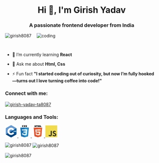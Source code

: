    <div id="banner" style="width: 100%; height: 250px; background-image: url(https://i.pinimg.com/564x/f6/c9/eb/f6c9eb9292ae4d355437ba071619bd62.jpg);">

   </div>
   <h1 align="center">Hi 👋, I'm Girish Yadav</h1>
   <h3 align="center">A passionate frontend developer from India</h3>
   <img align="right" alt="coding" width="400" src="https://i.pinimg.com/originals/85/04/77/850477fed08bfe98598082bcd309ce70.gif" alt="">
   <p align="left"> <img src="https://komarev.com/ghpvc/?username=girish8087&label=Profile%20views&color=0e75b6&style=flat" alt="girish8087" /> </p>
   
   <p align="left"> <a href="https://twitter.com/" target="blank"><img src="https://img.shields.io/twitter/follow/?logo=twitter&style=for-the-badge" alt="" /></a> </p>
   
   - 🌱 I’m currently learning **React**
   
   - 💬 Ask me about **Html, Css**
   
   - ⚡ Fun fact **"I started coding out of curiosity, but now I’m fully hooked—turns out I love turning coffee into code!"**
   
   <h3 align="left">Connect with me:</h3>
   <p align="left">
   <a href="https://linkedin.com/in/girish-yadav-ta8087" target="blank"><img align="center" src="https://raw.githubusercontent.com/rahuldkjain/github-profile-readme-generator/master/src/images/icons/Social/linked-in-alt.svg" alt="girish-yadav-ta8087" height="30" width="40" /></a>
   </p>
   
   <h3 align="left">Languages and Tools:</h3>
   <p align="left"> <a href="https://www.w3schools.com/cpp/" target="_blank" rel="noreferrer"> <img src="https://raw.githubusercontent.com/devicons/devicon/master/icons/cplusplus/cplusplus-original.svg" alt="cplusplus" width="40" height="40"/> </a> <a href="https://www.w3schools.com/css/" target="_blank" rel="noreferrer"> <img src="https://raw.githubusercontent.com/devicons/devicon/master/icons/css3/css3-original-wordmark.svg" alt="css3" width="40" height="40"/> </a> <a href="https://www.w3.org/html/" target="_blank" rel="noreferrer"> <img src="https://raw.githubusercontent.com/devicons/devicon/master/icons/html5/html5-original-wordmark.svg" alt="html5" width="40" height="40"/> </a> <a href="https://developer.mozilla.org/en-US/docs/Web/JavaScript" target="_blank" rel="noreferrer"> <img src="https://raw.githubusercontent.com/devicons/devicon/master/icons/javascript/javascript-original.svg" alt="javascript" width="40" height="40"/> </a> </p>
   
   <p><img align="left" src="https://github-readme-stats.vercel.app/api/top-langs?username=girish8087&show_icons=true&locale=en&layout=compact" alt="girish8087" /></p>
   
   <p>&nbsp;<img align="center" src="https://github-readme-stats.vercel.app/api?username=girish8087&show_icons=true&locale=en" alt="girish8087" /></p>
   
   <p><img align="center" src="https://github-readme-streak-stats.herokuapp.com/?user=girish8087&" alt="girish8087" /></p>
